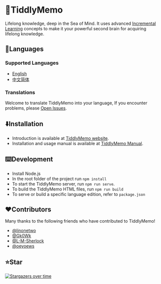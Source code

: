# 🦑TiddlyMemo

Lifelong knowledge, deep in the Sea of Mind. It uses advanced [Incremental Learning](https://help.supermemo.org/wiki/Incremental_learning) concepts to make it your powerful second brain for acquiring lifelong knowledge.

## 🎏Languages

### Supported Languages
* [English](https://github.com/oflg/TiddlyMemo/blob/master/README.md)
* [中文简体](https://github.com/oflg/TiddlyMemo/blob/master/README-zh-Hans.md)

### Translations
Welcome to translate TiddlyMemo into your language, If you encounter problems, please [Open Issues](https://github.com/oflg/TiddlyMemo/issues).

## ⬇️Installation
* Introduction is available at [TiddlyMemo website](https://tiddlymemo.org/).
* Installation and usage manual is available at [TiddlyMemo Manual](https://tiddlymemo.org/manual/).

## ⌨️Development
* Install Node.js
* In the root folder of the project run `npm install`
* To start the TiddlyMemo server, run `npm run serve`.
* To build the TiddlyMemo HTML files, run `npm run build`
* To serve or build a specific language edition, refer to `package.json`

## ❤️Contributors
Many thanks to the following friends who have contributed to TiddlyMemo!

* [@linonetwo](https://github.com/linonetwo)
* [@Gk0Wk](https://github.com/Gk0Wk)
* [@L-M-Sherlock](https://github.com/L-M-Sherlock)
* [@oeyoews](https://github.com/oeyoews)


## ⭐Star

[![Stargazers over time](https://starchart.cc/oflg/TiddlyMemo.svg)](https://github.com/oflg/TiddlyMemo/stargazers)
